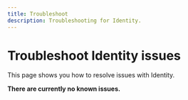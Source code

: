 ```yaml
---
title: Troubleshoot
description: Troubleshooting for Identity.
---
```


# Troubleshoot Identity issues

This page shows you how to resolve issues with Identity.

**There are currently no known issues.**
